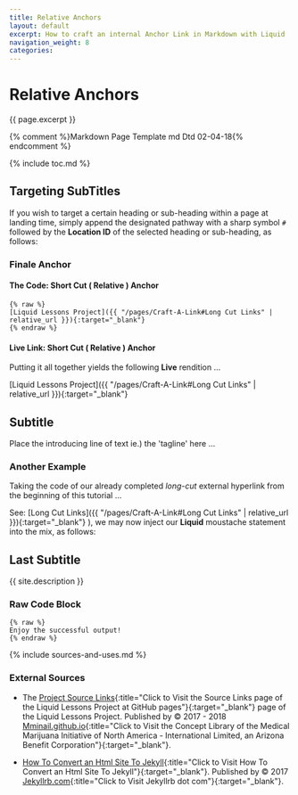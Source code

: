 ```yaml
---
title: Relative Anchors
layout: default
excerpt: How to craft an internal Anchor Link in Markdown with Liquid ...
navigation_weight: 8
categories: 
---
```

# Relative Anchors

{{ page.excerpt }}

{% comment %}Markdown Page Template md Dtd 02-04-18{% endcomment %}

{% include toc.md %}

## Targeting SubTitles

If you wish to target a certain heading or sub-heading within a page at landing time, simply append the designated pathway with a sharp symbol `#` followed by the **Location ID** of the selected heading or sub-heading, as follows:

### Finale Anchor

#### The Code: Short Cut ( Relative ) Anchor

```liquid
{% raw %}
[Liquid Lessons Project]({{ "/pages/Craft-A-Link#Long Cut Links" | relative_url }}){:target="_blank"}
{% endraw %}
```

#### Live Link: Short Cut ( Relative ) Anchor

Putting it all together yields the following **Live** rendition ...

[Liquid Lessons Project]({{ "/pages/Craft-A-Link#Long Cut Links" | relative_url }}){:target="_blank"}

## Subtitle

Place the introducing line of text ie.) the 'tagline' here ...

### Another Example

Taking the code of our already completed *long-cut* external hyperlink from the beginning of this tutorial ...

See: [Long Cut Links]({{ "/pages/Craft-A-Link#Long Cut Links" | relative_url }}){:target="_blank"} ), we may now inject our **Liquid** moustache statement into the mix, as follows:

## Last Subtitle

{{ site.description }}

### Raw Code Block

```liquid
{% raw %}
Enjoy the successful output!
{% endraw %}
```

{% include sources-and-uses.md %}

### External Sources

- The [Project Source Links](https://mminail.github.io/Liquid/Source-Liquid-Links.htm){:title="Click to Visit the Source Links page of the Liquid Lessons Project at GitHub pages"}{:target="_blank"} page of the Liquid Lessons Project. Published by © 2017 - 2018 [Mminail.github.io](https://mminail.github.io/){:title="Click to Visit the Concept Library of the Medical Marijuana Initiative of North America - International Limited, an Arizona Benefit Corporation"}{:target="_blank"}.

- [How To Convert an Html Site To Jekyll](http://jekyllrb.com/tutorials/convert-site-to-jekyll/){:title="Click to Visit How To Convert an Html Site To Jekyll"}{:target="_blank"}. Published by © 2017 [Jekyllrb.com](http://jekyllrb.com){:title="Click to Visit Jekyllrb dot com"}{:target="_blank"}.
